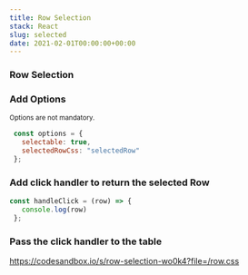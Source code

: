 ```yaml
---
title: Row Selection
stack: React
slug: selected
date: 2021-02-01T00:00:00+00:00
---
```


### Row Selection


### Add Options
<sub>Options are not mandatory.</sub>

 ```js
  const options = {
    selectable: true,
    selectedRowCss: "selectedRow"
  };

```
### Add click handler to return the selected Row

 ```js
 const handleClick = (row) => {
    console.log(row)
  };
 ```
### Pass the click handler to the table

 <Table json={bots} options={options} rowClick={handleClick} />

https://codesandbox.io/s/row-selection-wo0k4?file=/row.css
